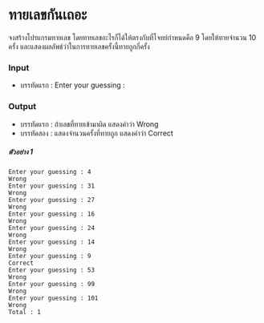 # ทายเลขกันเถอะ

จงสร้างโปรแกรมทายเลข โดยทายเลขอะไรก็ได้ให้ตรงกับที่โจทย์กำหนดคือ 9 โดยให้ทายจำนวน 10 ครั้ง และแสดงผลลัพธ์ว่าในการทายเลขครั้งนี้ทายถูกกี่ครั้ง

### Input
* บรรทัดแรก : Enter your guessing :

### Output
* บรรทัดแรก : ถ้าเลขที่ทายเข้ามาผิด แสดงคำว่า Wrong
* บรรทัดสอง : แสดงจำนวนครั้งที่ทายถูก แสดงคำว่า Correct

##### ตัวอย่าง 1
```
Enter your guessing : 4
Wrong
Enter your guessing : 31
Wrong
Enter your guessing : 27
Wrong
Enter your guessing : 16
Wrong
Enter your guessing : 24
Wrong
Enter your guessing : 14
Wrong
Enter your guessing : 9
Correct
Enter your guessing : 53
Wrong
Enter your guessing : 99
Wrong
Enter your guessing : 101
Wrong
Total : 1
```
